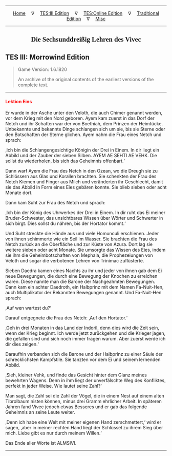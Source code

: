 
---

<!-- Jekyll Page Links -->

<center>
<a href="../../../../index.html">Home</a>
&emsp;&nabla;&emsp;
<a href="../../../index-tes3.html">TES:III Edition</a>
&emsp;&nabla;&emsp;
<a href="../../../index-teso.html">TES:Online Edition</a>
&emsp;&nabla;&emsp;
<a href="../../../index-traditional.html">Traditional Edition</a>
&emsp;&nabla;&emsp;
<a href="../../../index-misc.html">Misc</a>
</center>

<!-- Markdown Body Below: -->

---

<center>
<h2><span style="font-family:Georgia">Die Sechsunddreißig Lehren des Vivec</span></h2>
</center>

## TES III: Morrowind Edition

> Game Version: 1.6.1820
>
> An archive of the original contents of the earliest versions of the complete text.

---

#### <span style="color:red">Lektion Eins</span>

Er wurde in der Asche unter den Veloth, die auch Chimer genannt werden, vor dem Krieg mit den Nord geboren. Ayem kam zuerst in das Dorf der Netch und ihr Schatten war der von Boethiah, dem Prinzen der Heimtücke. Unbekannte und bekannte Dinge schlangen sich um sie, bis sie Sterne oder den Botschaften der Sterne glichen. Ayem nahm die Frau eines Netch und sprach:

‚Ich bin die Schlangengesichtige Königin der Drei in Einem. In dir liegt ein Abbild und der Zauber der sieben Silben. AYEM AE SEHTI AE VEHK. Die sollst du wiederholen, bis sich das Geheimnis offenbart.‘

Dann warf Ayem die Frau des Netch in den Ozean, wo die Dreugh sie zu Schlössern aus Glas und Korallen brachten. Sie schenkten der Frau des Netch Kiemen und Finger aus Milch und veränderten ihr Geschlecht, damit sie das Abbild in Form eines Eies gebären konnte. Sie blieb sieben oder acht Monate dort.

Dann kam Suht zur Frau des Netch und sprach:

‚Ich bin der König des Uhrwerkes der Drei in Einem. In dir ruht das Ei meiner Bruder-Schwester, das unsichtbares Wissen über Wörter und Schwerter in sich birgt. Dies sollst du nähren, bis der Hortator kommt.‘

Und Suht streckte die Hände aus und viele Homunculi erschienen. Jeder von ihnen schimmerte wie ein Seil im Wasser. Sie brachten die Frau des Netch zurück an die Oberfläche und zur Küste von Azura. Dort lag sie weitere sieben oder acht Monate. Sie umsorgte das Wissen des Eies, indem sie ihm die Geheimbotschaften von Mephala, die Prophezeiungen von Veloth und sogar die verbotenen Lehren von Trinimac zuflüsterte.

Sieben Daedra kamen eines Nachts zu ihr und jeder von ihnen gab dem Ei neue Bewegungen, die durch eine Bewegung der Knochen zu erreichen waren. Diese nannte man die Barone der Nachgeahmten Bewegungen. Dann kam ein achter Daedroth, ein Halbprinz mit dem Namen Fa-Nuit-Hen, auch Multiplikator der Bekannten Bewegungen genannt. Und Fa-Nuit-Hen sprach:

‚Auf wen wartest du?‘

Darauf entgegnete die Frau des Netch: ‚Auf den Hortator.‘

‚Geh in drei Monaten in das Land der Indoril, denn dies wird die Zeit sein, wenn der Krieg beginnt. Ich werde jetzt zurückgehen und die Krieger jagen, die gefallen sind und sich noch immer fragen warum. Aber zuerst werde ich dir dies zeigen.‘

Daraufhin verbanden sich die Barone und der Halbprinz zu einer Säule der schrecklichsten Kampfstile. Sie tanzten vor dem Ei und seinem lernenden Abbild.

‚Sieh, kleiner Vehk, und finde das Gesicht hinter dem Glanz meines bewehrten Wagens. Denn in ihm liegt der unverfälschte Weg des Konfliktes, perfekt in jeder Weise. Wie lautet seine Zahl?‘

Man sagt, die Zahl sei die Zahl der Vögel, die in einem Nest auf einem alten Tibrolbaum nisten können, minus drei Gramm ehrlicher Arbeit. In späteren Jahren fand Vivec jedoch etwas Besseres und er gab das folgende Geheimnis an seine Leute weiter.

‚Denn ich habe eine Welt mit meiner eigenen Hand zerschmettert,‘ wird er sagen, ‚aber in meiner rechten Hand liegt der Schlüssel zu ihrem Sieg über mich. Liebe gibt es nur durch meinem Willen.‘

Das Ende aller Worte ist ALMSIVI.

---
